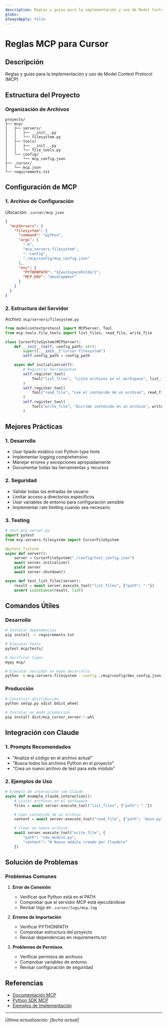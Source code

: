 ```yaml
---
description: Reglas y guías para la implementación y uso de Model Context Protocol (MCP)
globs: 
alwaysApply: false
---
```

# Reglas MCP para Cursor

## Descripción

Reglas y guías para la implementación y uso de Model Context Protocol (MCP)

## Estructura del Proyecto

### Organización de Archivos

```
proyecto/
├── mcp/
│   ├── servers/
│   │   ├── __init__.py
│   │   └── filesystem.py
│   ├── tools/
│   │   ├── __init__.py
│   │   └── file_tools.py
│   └── config/
│       └── mcp_config.json
├── .cursor/
│   └── mcp.json
└── requirements.txt
```

## Configuración de MCP

### 1. Archivo de Configuración

Ubicación: `.cursor/mcp.json`

```json
{
  "mcpServers": {
    "filesystem": {
      "command": "python",
      "args": [
        "-m",
        "mcp.servers.filesystem",
        "--config",
        "./mcp/config/mcp_config.json"
      ],
      "env": {
        "PYTHONPATH": "${workspaceFolder}",
        "MCP_ENV": "development"
      }
    }
  }
}
```

### 2. Estructura del Servidor

Archivo: `mcp/servers/filesystem.py`

```python
from modelcontextprotocol import MCPServer, Tool
from mcp.tools.file_tools import list_files, read_file, write_file

class CursorFileSystem(MCPServer):
    def __init__(self, config_path: str):
        super().__init__("cursor-filesystem")
        self.config_path = config_path

    async def initialize(self):
        # Registrar herramientas
        self.register_tool(
            Tool("list_files", "Lista archivos en el workspace", list_files)
        )
        self.register_tool(
            Tool("read_file", "Lee el contenido de un archivo", read_file)
        )
        self.register_tool(
            Tool("write_file", "Escribe contenido en un archivo", write_file)
        )
```

## Mejores Prácticas

### 1. Desarrollo

- Usar tipado estático con Python type hints
- Implementar logging comprehensivo
- Manejar errores y excepciones apropiadamente
- Documentar todas las herramientas y recursos

### 2. Seguridad

- Validar todas las entradas de usuario
- Limitar acceso a directorios específicos
- Usar variables de entorno para configuración sensible
- Implementar rate limiting cuando sea necesario

### 3. Testing

```python
# test_mcp_server.py
import pytest
from mcp.servers.filesystem import CursorFileSystem

@pytest.fixture
async def server():
    server = CursorFileSystem("./config/test_config.json")
    await server.initialize()
    yield server
    await server.shutdown()

async def test_list_files(server):
    result = await server.execute_tool("list_files", {"path": "."})
    assert isinstance(result, list)
```

## Comandos Útiles

### Desarrollo

```bash
# Instalar dependencias
pip install -r requirements.txt

# Ejecutar tests
pytest mcp/tests/

# Verificar tipos
mypy mcp/

# Ejecutar servidor en modo desarrollo
python -m mcp.servers.filesystem --config ./mcp/config/dev_config.json
```

### Producción

```bash
# Construir distribución
python setup.py sdist bdist_wheel

# Instalar en modo producción
pip install dist/mcp_cursor_server-*.whl
```

## Integración con Claude

### 1. Prompts Recomendados

- "Analiza el código en el archivo actual"
- "Busca todos los archivos Python en el proyecto"
- "Crea un nuevo archivo de test para este módulo"

### 2. Ejemplos de Uso

```python
# Ejemplo de interacción con Claude
async def example_claude_interaction():
    # Listar archivos en el workspace
    files = await server.execute_tool("list_files", {"path": "."})

    # Leer contenido de un archivo
    content = await server.execute_tool("read_file", {"path": "main.py"})

    # Crear un nuevo archivo
    await server.execute_tool("write_file", {
        "path": "new_module.py",
        "content": "# Nuevo módulo creado por Claude\n"
    })
```

## Solución de Problemas

### Problemas Comunes

1. **Error de Conexión**

   - Verificar que Python está en el PATH
   - Comprobar que el servidor MCP está ejecutándose
   - Revisar logs en `.cursor/logs/mcp.log`

2. **Errores de Importación**

   - Verificar PYTHONPATH
   - Comprobar estructura del proyecto
   - Revisar dependencias en requirements.txt

3. **Problemas de Permisos**
   - Verificar permisos de archivos
   - Comprobar variables de entorno
   - Revisar configuración de seguridad

## Referencias

- [Documentación MCP](mdc:mmlufer/mmlufer/mmlufer/mmlufer/mmlufer/mmlufer/mmlufer/mmlufer/mmlufer/mmlufer/mmlufer/mmlufer/mmlufer/mmlufer/mmlufer/mmlufer/mmlufer/https:/modelcontextprotocol.io/docs)
- [Python SDK MCP](mdc:mmlufer/mmlufer/mmlufer/mmlufer/mmlufer/mmlufer/mmlufer/mmlufer/mmlufer/mmlufer/mmlufer/mmlufer/mmlufer/mmlufer/mmlufer/mmlufer/mmlufer/https:/github.com/modelcontextprotocol/python-sdk)
- [Ejemplos de Implementación](mdc:mmlufer/mmlufer/mmlufer/mmlufer/mmlufer/mmlufer/mmlufer/mmlufer/mmlufer/mmlufer/mmlufer/mmlufer/mmlufer/mmlufer/mmlufer/mmlufer/mmlufer/https:/github.com/modelcontextprotocol/examples)

---

_Última actualización: [fecha actual]_
